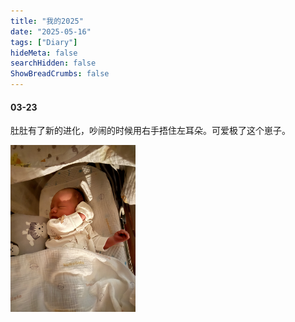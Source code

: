 ```yaml
---
title: "我的2025"
date: "2025-05-16"
tags: ["Diary"]
hideMeta: false
searchHidden: false
ShowBreadCrumbs: false
---
```


#### 03-23
肚肚有了新的进化，吵闹的时候用右手捂住左耳朵。可爱极了这个崽子。

<img src="images/IMG_0323_1.jpeg" width="200" class="center" onclick="enlargeImg()">